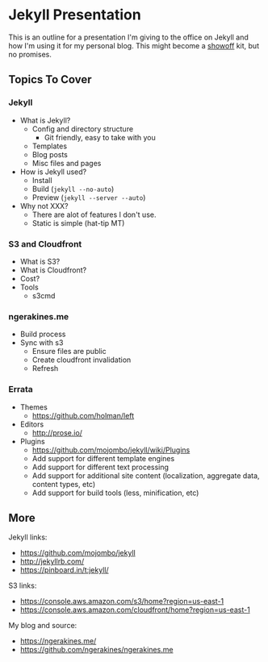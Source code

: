 # Jekyll Presentation

This is an outline for a presentation I'm giving to the office on Jekyll and how I'm using it for my personal blog. This might become a [showoff](https://github.com/schacon/showoff) kit, but no promises.

## Topics To Cover

### Jekyll

* What is Jekyll?
  * Config and directory structure
    * Git friendly, easy to take with you 
  * Templates
  * Blog posts
  * Misc files and pages
* How is Jekyll used?
  * Install
  * Build (`jekyll --no-auto`)
  * Preview (`jekyll --server --auto`)
* Why not XXX?
  * There are alot of features I don't use.
  * Static is simple (hat-tip MT)

### S3 and Cloudfront

* What is S3?
* What is Cloudfront?
* Cost?
* Tools
  * s3cmd

### ngerakines.me

* Build process
* Sync with s3
  * Ensure files are public
  * Create cloudfront invalidation
  * Refresh

### Errata

* Themes
  * https://github.com/holman/left
* Editors
  * http://prose.io/
* Plugins
  * https://github.com/mojombo/jekyll/wiki/Plugins
  * Add support for different template engines
  * Add support for different text processing
  * Add support for additional site content (localization, aggregate data, content types, etc)
  * Add support for build tools (less, minification, etc)

## More

Jekyll links:

* https://github.com/mojombo/jekyll
* http://jekyllrb.com/
* https://pinboard.in/t:jekyll/

S3 links:

* https://console.aws.amazon.com/s3/home?region=us-east-1
* https://console.aws.amazon.com/cloudfront/home?region=us-east-1

My blog and source:

* https://ngerakines.me/
* https://github.com/ngerakines/ngerakines.me
